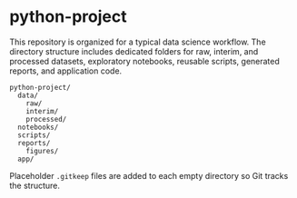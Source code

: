 # python-project

This repository is organized for a typical data science workflow. The directory structure includes dedicated folders for raw, interim, and processed datasets, exploratory notebooks, reusable scripts, generated reports, and application code.

```
python-project/
  data/
    raw/
    interim/
    processed/
  notebooks/
  scripts/
  reports/
    figures/
  app/
```

Placeholder `.gitkeep` files are added to each empty directory so Git tracks the structure.
